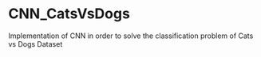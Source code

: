 # CNN_CatsVsDogs
Implementation of CNN in order to solve the classification problem of Cats vs Dogs Dataset
